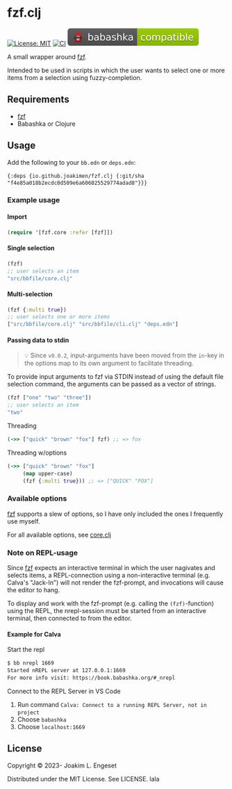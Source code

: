 # fzf.clj

[![License: MIT](https://img.shields.io/badge/license-MIT-blue.svg?style=flat)](https://choosealicense.com/licenses/mit/) [![CI](https://github.com/joakimen/fzf.clj/actions/workflows/ci.yml/badge.svg)](https://github.com/joakimen/fzf.clj/actions/workflows/ci.yml) [![bb compatible](https://raw.githubusercontent.com/babashka/babashka/master/logo/badge.svg)](https://babashka.org)

A small wrapper around [fzf](https://github.com/junegunn/fzf).

Intended to be used in scripts in which the user wants to select one or more items from a selection using fuzzy-completion.

## Requirements

- [fzf](https://github.com/junegunn/fzf)
- Babashka or Clojure

## Usage

Add the following to your `bb.edn` or `deps.edn`:

```edn
{:deps {io.github.joakimen/fzf.clj {:git/sha "f4e85a018b2ecdc0d509e6a606025529774adad8"}}}
```

### Example usage

#### Import

```clojure
(require '[fzf.core :refer [fzf]])
```

#### Single selection

```clojure
(fzf)
;; user selects an item
"src/bbfile/core.clj"
```

#### Multi-selection

```clojure
(fzf {:multi true})
;; user selects one or more items
["src/bbfile/core.clj" "src/bbfile/cli.clj" "deps.edn"]
```

#### Passing data to stdin

> :bulb: Since `v0.0.2`, input-arguments have been moved from the `in`-key in the options map to its own argument to facilitate threading.

To provide input arguments to fzf via STDIN instead of using the default file selection command, the arguments can be passed as a vector of strings.

```clojure
(fzf ["one" "two" "three"])
;; user selects an item
"two"
```

Threading

```clojure
(->> ["quick" "brown" "fox"] fzf) ;; => fox
```

Threading w/options

```clojure
(->> ["quick" "brown" "fox"]
     (map upper-case)
     (fzf {:multi true})) ;; => ["QUICK" "FOX"]
```

### Available options

[fzf](https://github.com/junegunn/fzf) supports a slew of options, so I have only included the ones I frequently use myself.

For all available options, see [core.clj](src/fzf/core.clj)

### Note on REPL-usage

Since [fzf](https://github.com/junegunn/fzf) expects an interactive terminal in which the user nagivates and selects items, a REPL-connection using a non-interactive terminal (e.g. Calva's "Jack-In") will not render the fzf-prompt, and invocations will cause the editor to hang.

To display and work with the fzf-prompt (e.g. calling the `(fzf)`-function) using the REPL, the nrepl-session must be started from an interactive terminal, then connected to from the editor.

#### Example for Calva

Start the repl

```bash
$ bb nrepl 1669
Started nREPL server at 127.0.0.1:1669
For more info visit: https://book.babashka.org/#_nrepl
```

Connect to the REPL Server in VS Code

1. Run command `Calva: Connect to a running REPL Server, not in project`
2. Choose `babashka`
3. Choose `localhost:1669`

## License

Copyright © 2023- Joakim L. Engeset

Distributed under the MIT License. See LICENSE.
lala

